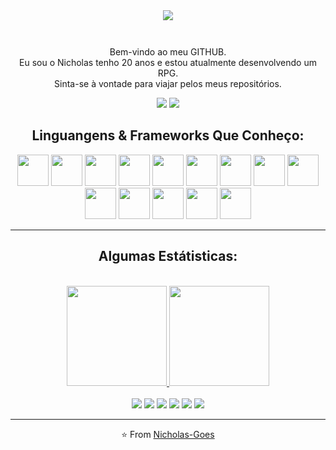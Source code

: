 <div align="center">
  <img align="center" src="assets/fushiguro.gif">
</div>
<br>

<div align="center" style="margin-top: 25px">
  <p style="margin-top: 25px; text-align: center">Bem-vindo ao meu GITHUB.
  <br>Eu sou o Nicholas tenho 20 anos e estou atualmente desenvolvendo um RPG.
  <br>Sinta-se à vontade para viajar pelos meus repositórios.
</p>
  <img src="https://komarev.com/ghpvc/?username=Nicholas-Goes&color=blue">
  <img src="https://img.shields.io/github/followers/Nicholas-goes?color=blue&label=Followers">
  <br>

<div>

## Linguangens & Frameworks Que Conheço:
<div align="center" style="display: inline_block;">
  <img width="50px" src="https://cdn.jsdelivr.net/gh/devicons/devicon/icons/html5/html5-original.svg"/>
  <img width="50px" src="https://cdn.jsdelivr.net/gh/devicons/devicon/icons/css3/css3-original.svg"/>
  <img width="50px" src="https://cdn.jsdelivr.net/gh/devicons/devicon/icons/javascript/javascript-plain.svg"/>
  <img width="50px" src="https://cdn.jsdelivr.net/gh/devicons/devicon/icons/bootstrap/bootstrap-plain.svg"/>
  <img width="50px" src="https://cdn.jsdelivr.net/gh/devicons/devicon/icons/kotlin/kotlin-original.svg" />
  <img width="50px" src="https://cdn.jsdelivr.net/gh/devicons/devicon/icons/dart/dart-original.svg" />
  <img width="50px" src="https://cdn.jsdelivr.net/gh/devicons/devicon/icons/flutter/flutter-original.svg" />
    <img width="50px" src="https://cdn.jsdelivr.net/gh/devicons/devicon/icons/spring/spring-original.svg"/>
    <img width="50px" src="https://cdn.jsdelivr.net/gh/devicons/devicon/icons/mysql/mysql-original.svg" />
  <img width="50px" src="https://cdn.jsdelivr.net/gh/devicons/devicon/icons/java/java-original.svg" />
  <img width="50px" src="https://cdn.jsdelivr.net/gh/devicons/devicon/icons/react/react-original.svg" />
  <img width="50px" src="https://cdn.jsdelivr.net/gh/devicons/devicon/icons/tailwindcss/tailwindcss-plain.svg" />
  <img width="50px" src="https://cdn.jsdelivr.net/gh/devicons/devicon/icons/php/php-plain.svg" />
  <img width="50px" src="https://cdn.jsdelivr.net/gh/devicons/devicon/icons/sass/sass-original.svg"/>
  
  
</div>
<hr>

 ## Algumas Estátisticas:
 <div align="center"><br>
  <a href="https://github.com/Nicholas-Goes">
  <img height="160em" src="https://github-readme-stats.vercel.app/api?username=Nicholas-Goes&show_icons=true&theme=swift"/>
  <img height="160em" src="https://github-readme-stats.vercel.app/api/top-langs/?username=Nicholas-Goes&layout=compact&langs_count=7&theme=swift"/>
</div><br>
  
<div align="center" style="display: inline_block">
    <a href="https://www.linkedin.com/in/nicholasgoes" target="_blank"><img src="https://img.shields.io/badge/LinkedIn-0077B5?style=for-the-badge&logo=linkedin&logoColor=white" target="_blank"></a> 
    <a href="https://www.instagram.com/nicholasfgoes" target="_blank"><img src="https://img.shields.io/badge/Instagram-E4405F?style=for-the-badge&logo=instagram&logoColor=white" target="_blank"></a>
    <a href="https://twitter.com/NicholasGoes"><img src="https://img.shields.io/badge/Twitter-%23039BE5?style=for-the-badge&logo=twitter&logoColor=white" target="_blank"></a>
    <a href="https://www.facebook.com/GoesNicholas"><img src="https://img.shields.io/badge/Facebook-1877F2?style=for-the-badge&logo=facebook&logoColor=white" target="_blank"></a>
    <a href="https://myanimelist.net/profile/Nicholas_Goes"><img src="https://img.shields.io/badge/Myanimelist-2E51A2?style=for-the-badge&logo=myanimelist&logoColor=white" target="_blank"></a>
    <a href = "mailto:nicholasfernandesdegoes@gmail.com"><img src="https://img.shields.io/badge/Gmail-D14836?style=for-the-badge&logo=gmail&logoColor=white" target="_blank"></a>
 </div>
 <hr>

<div>

⭐️ From [Nicholas-Goes](https://github.com/Nicholas-Goes)
